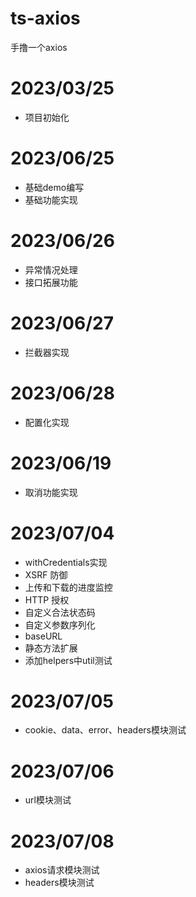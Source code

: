 # ts-axios

手撸一个axios

# 2023/03/25
* 项目初始化
# 2023/06/25
* 基础demo编写
* 基础功能实现
# 2023/06/26
* 异常情况处理
* 接口拓展功能
# 2023/06/27
* 拦截器实现
# 2023/06/28
* 配置化实现
# 2023/06/19
* 取消功能实现
# 2023/07/04
* withCredentials实现
* XSRF 防御
* 上传和下载的进度监控
* HTTP 授权
* 自定义合法状态码
* 自定义参数序列化
* baseURL
* 静态方法扩展
* 添加helpers中util测试
# 2023/07/05
* cookie、data、error、headers模块测试
# 2023/07/06
* url模块测试
# 2023/07/08
* axios请求模块测试
* headers模块测试

